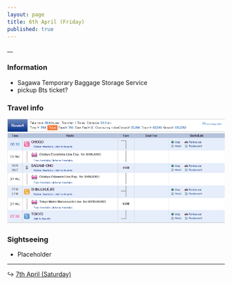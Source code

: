 ```yaml
---
layout: page
title: 6th April (Friday)
published: true
---
```


\_\_

### Information

* Sagawa Temporary Baggage Storage Service
* pickup Bts ticket?

### Travel info

![](/uploads/versions/chogototokyo---x----878-423x---.PNG)

### Sightseeing

* Placeholder

---

↪ [7th April (Saturday)](/days/week4/7apr)